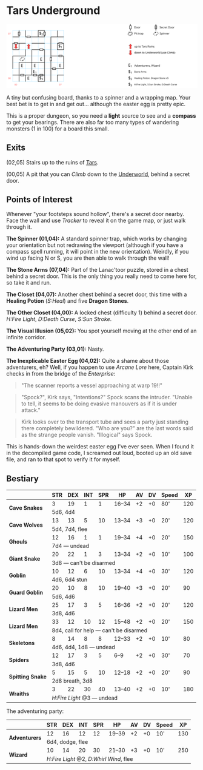 # Tars Underground

[![map](tars-underground.svg)](tars-underground.svg)

A tiny but confusing board, thanks to a spinner and a wrapping map. Your best bet is to get in and get out... although the easter egg is pretty epic.

This is a proper dungeon, so you need a **light** source to see and a **compass** to get your bearings. There are also far too many types of wandering monsters (1 in 100) for a board this small.

## Exits

(02,05) Stairs up to the ruins of [Tars](tars-ruins.md).

(00,05) A pit that you can *Climb* down to the [Underworld](magan-underworld.md), behind a secret door.

## Points of Interest

Whenever "your footsteps sound hollow", there's a secret door nearby. Face the wall and use *Tracker* to reveal it on the game map, or just walk through it.

**The Spinner (01,04):** A standard spinner trap, which works by changing your orientation but not redrawing the viewport (although if you have a compass spell running, it will point in the new orientation). Weirdly, if you wind up facing N or S, you are then able to walk through the wall!

**The Stone Arms (07,04):** Part of the Lanac'toor puzzle, stored in a chest behind a secret door. This is the only thing you really need to come here for, so take it and run.

**The Closet (04,07):** Another chest behind a secret door, this time with a **Healing Potion** (*S:Heal*) and five **Dragon Stones**.

**The Other Closet (04,00):** A locked chest (difficulty 1) behind a secret door. *H:Fire Light*, *D:Death Curse*, *S:Sun Stroke*.

**The Visual Illusion (05,02):** You spot yourself moving at the other end of an infinite corridor.

**The Adventuring Party (03,01):** Nasty.

**The Inexplicable Easter Egg (04,02):** Quite a shame about those adventurers, eh? Well, if you happen to use *Arcane Lore* here, Captain Kirk checks in from the bridge of the *Enterprise*:

> "The scanner reports a vessel approaching at warp 19!!"

> "Spock?", Kirk says, "Intentions?" Spock scans the intruder. "Unable to tell, it seems to be doing evasive manouvers as if it is under attack."

> Kirk looks over to the transport tube and sees a party just standing there completely bewildered. "Who are you?" are the last words said as the strange people vanish. "Illogical" says Spock.

This is hands-down the weirdest easter egg I've ever seen. When I found it in the decompiled game code, I screamed out loud, booted up an old save file, and ran to that spot to verify it for myself.

## Bestiary

<table>
  <thead>
    <tr>
      <th></th>
      <th>STR</th>
      <th>DEX</th>
      <th>INT</th>
      <th>SPR</th>
      <th>HP</th>
      <th>AV</th>
      <th>DV</th>
      <th>Speed</th>
      <th>XP</th>
    </tr>
  </thead>
  <tbody>
    <tr>
      <td rowspan=2><b>Cave Snakes</b></td>
      <td class="c">3</td>
      <td class="c">19</td>
      <td class="c">1</td>
      <td class="c">1</td>
      <td class="c">16&ndash;34</td>
      <td class="c">+2</td>
      <td class="c">+0</td>
      <td class="c">80'</td>
      <td class="c">120</td>
    </tr><tr>
      <td colspan=9>5d6, 4d4</td>
    </tr><tr>
      <td rowspan=2><b>Cave Wolves</b></td>
      <td class="c">13</td>
      <td class="c">13</td>
      <td class="c">5</td>
      <td class="c">10</td>
      <td class="c">13&ndash;34</td>
      <td class="c">+3</td>
      <td class="c">+0</td>
      <td class="c">20'</td>
      <td class="c">120</td>
    </tr><tr>
      <td colspan=9>5d4, 7d4, flee</td>
    </tr><tr>
      <td rowspan=2><b>Ghouls</b></td>
      <td class="c">12</td>
      <td class="c">16</td>
      <td class="c">1</td>
      <td class="c">1</td>
      <td class="c">19&ndash;34</td>
      <td class="c">+4</td>
      <td class="c">+0</td>
      <td class="c">20'</td>
      <td class="c">150</td>
    </tr><tr>
      <td colspan=9>7d4 — undead</td>
    </tr><tr>
      <td rowspan=2><b>Giant Snake</b></td>
      <td class="c">20</td>
      <td class="c">22</td>
      <td class="c">1</td>
      <td class="c">3</td>
      <td class="c">13&ndash;34</td>
      <td class="c">+2</td>
      <td class="c">+0</td>
      <td class="c">10'</td>
      <td class="c">100</td>
    </tr><tr>
      <td colspan=9>3d8 — can't be disarmed</td>
    </tr><tr>
      <td rowspan=2><b>Goblin</b></td>
      <td class="c">10</td>
      <td class="c">12</td>
      <td class="c">6</td>
      <td class="c">10</td>
      <td class="c">13&ndash;34</td>
      <td class="c">+4</td>
      <td class="c">+0</td>
      <td class="c">30'</td>
      <td class="c">120</td>
    </tr><tr>
      <td colspan=9>4d6, 6d4 stun</td>
    </tr><tr>
      <td rowspan=2><b>Guard Goblin</b></td>
      <td class="c">20</td>
      <td class="c">10</td>
      <td class="c">8</td>
      <td class="c">10</td>
      <td class="c">19&ndash;40</td>
      <td class="c">+3</td>
      <td class="c">+0</td>
      <td class="c">20'</td>
      <td class="c">90</td>
    </tr><tr>
      <td colspan=9>5d6, 4d6</td>
    </tr><tr>
      <td rowspan=2><b>Lizard Men</b></td>
      <td class="c">25</td>
      <td class="c">17</td>
      <td class="c">3</td>
      <td class="c">5</td>
      <td class="c">16&ndash;36</td>
      <td class="c">+2</td>
      <td class="c">+0</td>
      <td class="c">20'</td>
      <td class="c">120</td>
    </tr><tr>
      <td colspan=9>3d8, 4d6</td>
    </tr><tr>
      <td rowspan=2><b>Lizard Men</b></td>
      <td class="c">33</td>
      <td class="c">12</td>
      <td class="c">10</td>
      <td class="c">12</td>
      <td class="c">15&ndash;48</td>
      <td class="c">+2</td>
      <td class="c">+0</td>
      <td class="c">20'</td>
      <td class="c">150</td>
    </tr><tr>
      <td colspan=9>8d4, call for help — can't be disarmed</td>
    </tr><tr>
      <td rowspan=2><b>Skeletons</b></td>
      <td class="c">8</td>
      <td class="c">14</td>
      <td class="c">8</td>
      <td class="c">8</td>
      <td class="c">12&ndash;33</td>
      <td class="c">+2</td>
      <td class="c">+0</td>
      <td class="c">10'</td>
      <td class="c">80</td>
    </tr><tr>
      <td colspan=9>4d6, 4d4, 1d8 — undead</td>
    </tr><tr>
      <td rowspan=2><b>Spiders</b></td>
      <td class="c">12</td>
      <td class="c">17</td>
      <td class="c">3</td>
      <td class="c">5</td>
      <td class="c">6&ndash;9</td>
      <td class="c">+2</td>
      <td class="c">+0</td>
      <td class="c">30'</td>
      <td class="c">70</td>
    </tr><tr>
      <td colspan=9>3d8, 4d6</td>
    </tr><tr>
      <td rowspan=2><b>Spitting Snake</b></td>
      <td class="c">5</td>
      <td class="c">15</td>
      <td class="c">5</td>
      <td class="c">10</td>
      <td class="c">12&ndash;18</td>
      <td class="c">+2</td>
      <td class="c">+0</td>
      <td class="c">20'</td>
      <td class="c">90</td>
    </tr><tr>
      <td colspan=9>2d8 breath, 3d8</td>
    </tr><tr>
      <td rowspan=2><b>Wraiths</b></td>
      <td class="c">3</td>
      <td class="c">22</td>
      <td class="c">30</td>
      <td class="c">40</td>
      <td class="c">13&ndash;40</td>
      <td class="c">+2</td>
      <td class="c">+0</td>
      <td class="c">10'</td>
      <td class="c">180</td>
    </tr><tr>
      <td colspan=9><i>H:Fire Light</i> @3 — undead</td>
    </tr>
  </tbody>
</table>

The adventuring party:

<table>
  <thead>
    <tr>
      <th></th>
      <th>STR</th>
      <th>DEX</th>
      <th>INT</th>
      <th>SPR</th>
      <th>HP</th>
      <th>AV</th>
      <th>DV</th>
      <th>Speed</th>
      <th>XP</th>
    </tr>
  </thead>
  <tbody>
    <tr>
      <td rowspan=2><b>Adventurers</b></td>
      <td class="c">12</td>
      <td class="c">16</td>
      <td class="c">12</td>
      <td class="c">12</td>
      <td class="c">19&ndash;39</td>
      <td class="c">+2</td>
      <td class="c">+0</td>
      <td class="c">10'</td>
      <td class="c">130</td>
    </tr><tr>
      <td colspan=9>6d4, dodge, flee</td>
    </tr><tr>
      <td rowspan=2><b>Wizard</b></td>
      <td class="c">10</td>
      <td class="c">14</td>
      <td class="c">20</td>
      <td class="c">30</td>
      <td class="c">21&ndash;30</td>
      <td class="c">+3</td>
      <td class="c">+0</td>
      <td class="c">10'</td>
      <td class="c">250</td>
    </tr><tr>
      <td colspan=9><i>H:Fire Light</i> @2, <i>D:Whirl Wind</i>, flee</td>
    </tr>
  </tbody>
</table>
